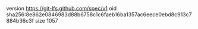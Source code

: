version https://git-lfs.github.com/spec/v1
oid sha256:8e862e0846983d88b6758c1c6faeb16ba1357ac6eece0ebd8c913c7884b36c3f
size 1057
